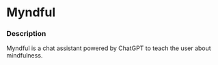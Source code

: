 # Myndful

### Description
Myndful is a chat assistant powered by ChatGPT to teach the user about mindfulness.